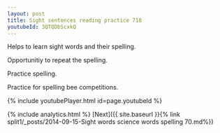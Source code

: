 ```yaml
---
layout: post
title: Sight sentences reading practice 718
youtubeId: 3QTQDbScxkQ
---
```

 
 
Helps to learn sight words and their spelling.

Opportunitiy to repeat the spelling. 

Practice spelling. 
 
Practice for spelling bee competitions. 
 
{% include youtubePlayer.html id=page.youtubeId %}
 
 
{% include analytics.html %} 
[Next]({{ site.baseurl }}{% link  split1/_posts/2014-09-15-Sight words science words spelling 70.md%})
 
